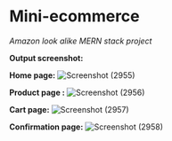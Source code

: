 # Mini-ecommerce
_Amazon look alike MERN stack project_

**Output screenshot:**

**Home page:**
![Screenshot (2955)](https://github.com/user-attachments/assets/589493df-8e2f-4218-ae4c-1e05d516e286)

**Product page :**
![Screenshot (2956)](https://github.com/user-attachments/assets/6dc60ef5-4808-486e-b390-b45abf5ff16c)

**Cart page:**
![Screenshot (2957)](https://github.com/user-attachments/assets/1ff85af6-e809-45e5-bc98-228da03c2273)

**Confirmation page:**
![Screenshot (2958)](https://github.com/user-attachments/assets/55a3fae3-78ad-49c0-8cda-9bab7352556c)
